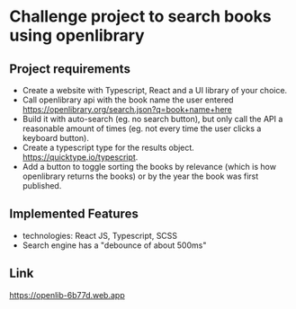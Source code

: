 # Challenge project to search books using openlibrary

## Project requirements

- Create a website with Typescript, React and a UI library of your choice.
- Call openlibrary api with the book name the user entered
https://openlibrary.org/search.json?q=book+name+here
- Build it with auto-search (eg. no search button), but only call the API a reasonable amount of times (eg. not every time the user clicks a keyboard button).
- Create a typescript type for the results object. https://quicktype.io/typescript.
- Add a button to toggle sorting the books by relevance (which is how openlibrary returns the books) or by the year the book was first published.

## Implemented Features
- technologies: React JS, Typescript, SCSS
- Search engine has a "debounce of about 500ms"

## Link
https://openlib-6b77d.web.app
